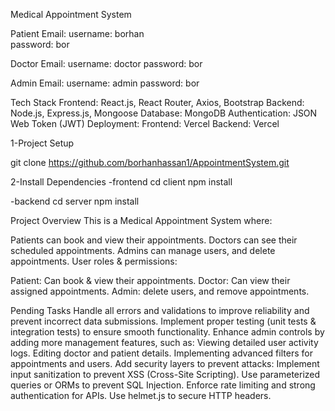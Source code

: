 Medical Appointment System


Patient Email:
    username: borhan  
    password: bor

Doctor Email:
    username: doctor
    password: bor

Admin Email:
    username: admin
    password: bor


Tech Stack
  Frontend: React.js, React Router, Axios, Bootstrap
  Backend: Node.js, Express.js, Mongoose
  Database: MongoDB
  Authentication: JSON Web Token (JWT)
  Deployment:
  Frontend: Vercel
  Backend: Vercel


1-Project Setup

  git clone https://github.com/borhanhassan1/AppointmentSystem.git

2-Install Dependencies
  -frontend
    cd client
    npm install
  
  -backend
    cd server
    npm install


Project Overview
This is a Medical Appointment System where:

  Patients can book and view their appointments.
  Doctors can see their scheduled appointments.
  Admins can manage users, and delete appointments.
  User roles & permissions:
  
  Patient: Can book & view their appointments.
  Doctor: Can view their assigned appointments.
  Admin: delete users, and remove appointments.


Pending Tasks
  Handle all errors and validations to improve reliability and prevent incorrect data submissions.
  Implement proper testing (unit tests & integration tests) to ensure smooth functionality.
  Enhance admin controls by adding more management features, such as:
  Viewing detailed user activity logs.
  Editing doctor and patient details.
  Implementing advanced filters for appointments and users.
  Add security layers to prevent attacks:
  Implement input sanitization to prevent XSS (Cross-Site Scripting).
  Use parameterized queries or ORMs to prevent SQL Injection.
  Enforce rate limiting and strong authentication for APIs.
  Use helmet.js to secure HTTP headers.
